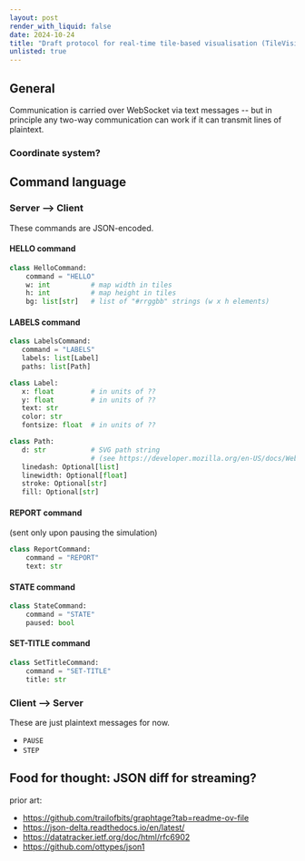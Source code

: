 ```yaml
---
layout: post
render_with_liquid: false
date: 2024-10-24
title: "Draft protocol for real-time tile-based visualisation (TileVision)"
unlisted: true
---
```


## General

Communication is carried over WebSocket via text messages -- but in
principle any two-way communication can work if it can transmit lines of
plaintext.

### Coordinate system?

## Command language

### Server --\> Client

These commands are JSON-encoded.

#### HELLO command

``` python
class HelloCommand:
    command = "HELLO"
    w: int          # map width in tiles
    h: int          # map height in tiles
    bg: list[str]   # list of "#rrggbb" strings (w x h elements)
```

#### LABELS command

``` python
class LabelsCommand:
   command = "LABELS"
   labels: list[Label]
   paths: list[Path]

class Label:
   x: float         # in units of ??
   y: float         # in units of ??
   text: str
   color: str
   fontsize: float  # in units of ??

class Path:
   d: str           # SVG path string
                    # (see https://developer.mozilla.org/en-US/docs/Web/SVG/Tutorial/Paths)
   linedash: Optional[list]
   linewidth: Optional[float]
   stroke: Optional[str]
   fill: Optional[str]
```

#### REPORT command

(sent only upon pausing the simulation)

``` python
class ReportCommand:
    command = "REPORT"
    text: str
```

#### STATE command

``` python
class StateCommand:
    command = "STATE"
    paused: bool
```

#### SET-TITLE command

``` python
class SetTitleCommand:
    command = "SET-TITLE"
    title: str
```

### Client --\> Server

These are just plaintext messages for now.

- `PAUSE`
- `STEP`

## Food for thought: JSON diff for streaming?

prior art:

- <https://github.com/trailofbits/graphtage?tab=readme-ov-file>
- <https://json-delta.readthedocs.io/en/latest/>
- <https://datatracker.ietf.org/doc/html/rfc6902>
- <https://github.com/ottypes/json1>
